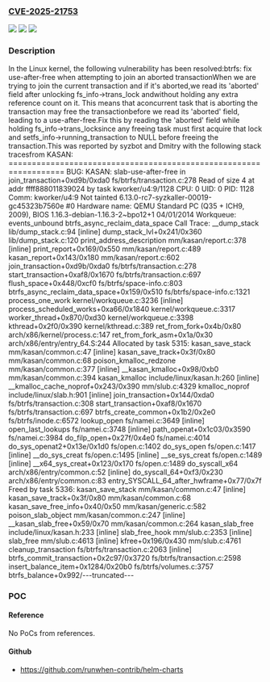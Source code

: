 ### [CVE-2025-21753](https://cve.mitre.org/cgi-bin/cvename.cgi?name=CVE-2025-21753)
![](https://img.shields.io/static/v1?label=Product&message=Linux&color=blue)
![](https://img.shields.io/static/v1?label=Version&message=871383be592ba7e819d27556591e315a0df38cee%3C%20cee55b1219568c80bf0d5dc55066e4a859baf753%20&color=brighgreen)
![](https://img.shields.io/static/v1?label=Vulnerability&message=n%2Fa&color=brighgreen)

### Description

In the Linux kernel, the following vulnerability has been resolved:btrfs: fix use-after-free when attempting to join an aborted transactionWhen we are trying to join the current transaction and if it's aborted,we read its 'aborted' field after unlocking fs_info->trans_lock andwithout holding any extra reference count on it. This means that aconcurrent task that is aborting the transaction may free the transactionbefore we read its 'aborted' field, leading to a use-after-free.Fix this by reading the 'aborted' field while holding fs_info->trans_locksince any freeing task must first acquire that lock and setfs_info->running_transaction to NULL before freeing the transaction.This was reported by syzbot and Dmitry with the following stack tracesfrom KASAN:   ==================================================================   BUG: KASAN: slab-use-after-free in join_transaction+0xd9b/0xda0 fs/btrfs/transaction.c:278   Read of size 4 at addr ffff888011839024 by task kworker/u4:9/1128   CPU: 0 UID: 0 PID: 1128 Comm: kworker/u4:9 Not tainted 6.13.0-rc7-syzkaller-00019-gc45323b7560e #0   Hardware name: QEMU Standard PC (Q35 + ICH9, 2009), BIOS 1.16.3-debian-1.16.3-2~bpo12+1 04/01/2014   Workqueue: events_unbound btrfs_async_reclaim_data_space   Call Trace:    <TASK>    __dump_stack lib/dump_stack.c:94 [inline]    dump_stack_lvl+0x241/0x360 lib/dump_stack.c:120    print_address_description mm/kasan/report.c:378 [inline]    print_report+0x169/0x550 mm/kasan/report.c:489    kasan_report+0x143/0x180 mm/kasan/report.c:602    join_transaction+0xd9b/0xda0 fs/btrfs/transaction.c:278    start_transaction+0xaf8/0x1670 fs/btrfs/transaction.c:697    flush_space+0x448/0xcf0 fs/btrfs/space-info.c:803    btrfs_async_reclaim_data_space+0x159/0x510 fs/btrfs/space-info.c:1321    process_one_work kernel/workqueue.c:3236 [inline]    process_scheduled_works+0xa66/0x1840 kernel/workqueue.c:3317    worker_thread+0x870/0xd30 kernel/workqueue.c:3398    kthread+0x2f0/0x390 kernel/kthread.c:389    ret_from_fork+0x4b/0x80 arch/x86/kernel/process.c:147    ret_from_fork_asm+0x1a/0x30 arch/x86/entry/entry_64.S:244    </TASK>   Allocated by task 5315:    kasan_save_stack mm/kasan/common.c:47 [inline]    kasan_save_track+0x3f/0x80 mm/kasan/common.c:68    poison_kmalloc_redzone mm/kasan/common.c:377 [inline]    __kasan_kmalloc+0x98/0xb0 mm/kasan/common.c:394    kasan_kmalloc include/linux/kasan.h:260 [inline]    __kmalloc_cache_noprof+0x243/0x390 mm/slub.c:4329    kmalloc_noprof include/linux/slab.h:901 [inline]    join_transaction+0x144/0xda0 fs/btrfs/transaction.c:308    start_transaction+0xaf8/0x1670 fs/btrfs/transaction.c:697    btrfs_create_common+0x1b2/0x2e0 fs/btrfs/inode.c:6572    lookup_open fs/namei.c:3649 [inline]    open_last_lookups fs/namei.c:3748 [inline]    path_openat+0x1c03/0x3590 fs/namei.c:3984    do_filp_open+0x27f/0x4e0 fs/namei.c:4014    do_sys_openat2+0x13e/0x1d0 fs/open.c:1402    do_sys_open fs/open.c:1417 [inline]    __do_sys_creat fs/open.c:1495 [inline]    __se_sys_creat fs/open.c:1489 [inline]    __x64_sys_creat+0x123/0x170 fs/open.c:1489    do_syscall_x64 arch/x86/entry/common.c:52 [inline]    do_syscall_64+0xf3/0x230 arch/x86/entry/common.c:83    entry_SYSCALL_64_after_hwframe+0x77/0x7f   Freed by task 5336:    kasan_save_stack mm/kasan/common.c:47 [inline]    kasan_save_track+0x3f/0x80 mm/kasan/common.c:68    kasan_save_free_info+0x40/0x50 mm/kasan/generic.c:582    poison_slab_object mm/kasan/common.c:247 [inline]    __kasan_slab_free+0x59/0x70 mm/kasan/common.c:264    kasan_slab_free include/linux/kasan.h:233 [inline]    slab_free_hook mm/slub.c:2353 [inline]    slab_free mm/slub.c:4613 [inline]    kfree+0x196/0x430 mm/slub.c:4761    cleanup_transaction fs/btrfs/transaction.c:2063 [inline]    btrfs_commit_transaction+0x2c97/0x3720 fs/btrfs/transaction.c:2598    insert_balance_item+0x1284/0x20b0 fs/btrfs/volumes.c:3757    btrfs_balance+0x992/---truncated---

### POC

#### Reference
No PoCs from references.

#### Github
- https://github.com/runwhen-contrib/helm-charts

